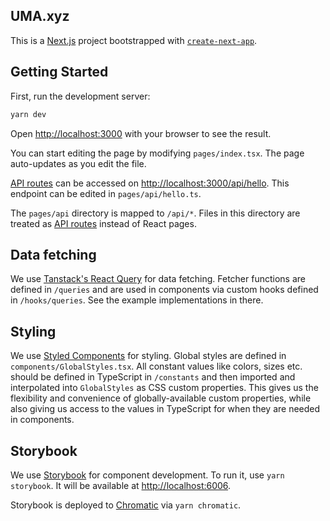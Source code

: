 ## UMA.xyz

This is a [Next.js](https://nextjs.org/) project bootstrapped with [`create-next-app`](https://github.com/vercel/next.js/tree/canary/packages/create-next-app).

## Getting Started

First, run the development server:

```bash
yarn dev
```

Open [http://localhost:3000](http://localhost:3000) with your browser to see the result.

You can start editing the page by modifying `pages/index.tsx`. The page auto-updates as you edit the file.

[API routes](https://nextjs.org/docs/api-routes/introduction) can be accessed on [http://localhost:3000/api/hello](http://localhost:3000/api/hello). This endpoint can be edited in `pages/api/hello.ts`.

The `pages/api` directory is mapped to `/api/*`. Files in this directory are treated as [API routes](https://nextjs.org/docs/api-routes/introduction) instead of React pages.

## Data fetching

We use [Tanstack's React Query](https://tanstack.com/query/v4) for data fetching. Fetcher functions are defined in `/queries` and are used in components via custom hooks defined in `/hooks/queries`. See the example implementations in there.

## Styling

We use [Styled Components](https://styled-components.com/) for styling. Global styles are defined in `components/GlobalStyles.tsx`. All constant values like colors, sizes etc. should be defined in TypeScript in `/constants` and then imported and interpolated into `GlobalStyles` as CSS custom properties. This gives us the flexibility and convenience of globally-available custom properties, while also giving us access to the values in TypeScript for when they are needed in components.

## Storybook

We use [Storybook](https://storybook.js.org/) for component development. To run it, use `yarn storybook`. It will be available at [http://localhost:6006](http://localhost:6006).

Storybook is deployed to [Chromatic](https://chromatic.com) via `yarn chromatic`.
